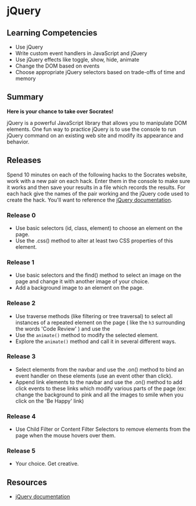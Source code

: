 # jQuery

## Learning Competencies

* Use jQuery
* Write custom event handlers in JavaScript and jQuery
* Use jQuery effects like toggle, show, hide, animate
* Change the DOM based on events
* Choose appropriate jQuery selectors based on trade-offs of time and memory

## Summary

**Here is your chance to take over Socrates!**

jQuery is a powerful JavaScript library that allows you to manipulate DOM
elements.  One fun way to practice jQuery is to use the console to run jQuery
command on an existing web site and modify its appearance and behavior.

## Releases

Spend 10 minutes on each of the following hacks to the Socrates website, work
with a new pair on each hack.  Enter them in the console to make sure it works
and then save your results in a file which records the results.   For each hack
give the names of the pair working and the jQuery code used to create the hack.
You'll want to reference the [jQuery documentation][].

### Release 0

* Use basic selectors (id, class, element) to choose an element on the page.
* Use the .css() method to alter at least two CSS properties of this element.

### Release 1

* Use basic selectors and the find() method to select an image on the page and
  change it with another image of your choice.
* Add a background image to an element on the page.

### Release 2

* Use traverse methods (like filtering or tree traversal) to select all instances of a repeated element on the page ( like the `h3` surrounding the words 'Code Review' ) and use the 
* Use the `animate()` method to modify the selected element.
* Explore the `animate()` method and call it in several different ways. 

### Release 3

* Select elements from the navbar and use the .on() method to bind an event handler on these elements (use an event other than click).
* Append link elements to the navbar and use the .on() method to add click events to these links which modify various parts of the page (ex: change the background to pink and all the images to smile when you click on the 'Be Happy' link)

### Release 4

* Use Child Filter or Content Filter Selectors to remove elements from the page when the mouse hovers over them.

### Release 5

* Your choice. Get creative.

<!-- ## Optimize Your Learning -->


## Resources

* [jQuery documentation][]

[jQuery documentation]: http://api.jquery.com/

